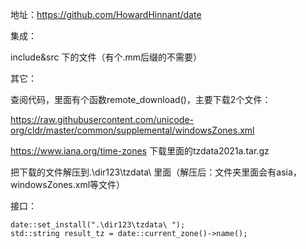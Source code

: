地址：https://github.com/HowardHinnant/date



集成：

include&src 下的文件（有个.mm后缀的不需要）



其它：

查阅代码，里面有个函数remote_download()，主要下载2个文件：

https://raw.githubusercontent.com/unicode-org/cldr/master/common/supplemental/windowsZones.xml

https://www.iana.org/time-zones   下载里面的tzdata2021a.tar.gz

把下载的文件解压到.\dir123\tzdata\ 里面（解压后：文件夹里面会有asia，windowsZones.xml等文件）



接口：

	date::set_install(".\dir123\tzdata\ ");
	std::string result_tz = date::current_zone()->name();


